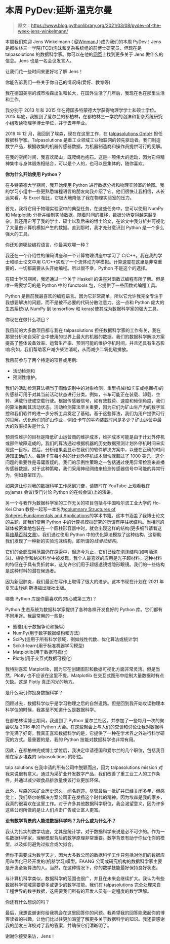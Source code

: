 # 本周 PyDev:延斯·温克尔曼

> 原文：<https://www.blog.pythonlibrary.org/2021/03/08/pydev-of-the-week-jens-winkelmann/>

本周我们欢迎 Jens Winkelmann ( [@WinmanJ](https://twitter.com/WinmanJ) )成为我们的本周 PyDev！Jens 是都柏林三一学院(TCD)泡沫和复杂系统组的前博士研究员，但现在是 talpasolutions 的数据科学家。你可以在他的[网页](https://www.maths.tcd.ie/~jwinkelm/)上找到更多关于 Jens 做什么的信息。Jens 也是一名会议发言人。

让我们花一些时间来更好地了解 Jens！

你能告诉我们一些关于你自己的情况吗(爱好、教育等)

我在德国美丽的城市埃森出生和长大，在国外生活了几年后，我现在也在那里生活和工作。

我分别于 2013 年和 2015 年在德国多特蒙德大学获得物理学学士和硕士学位。2015 年底，我搬到了爱尔兰的都柏林，在都柏林三一学院的泡沫和复杂系统研究小组攻读物理学博士学位，并于去年毕业。

2019 年 12 月，我回到了埃森，现在在这里工作，在 [talpasolutions GmbH](https://talpasolutions.com/) 担任数据科学家。Talpasolutions 是重工业领域工业物联网的领先驱动者。我们制造数字产品，根据收集的机器传感器数据，为机器制造商和操作员提供可行的见解。

在我的空闲时间，我喜欢爬山，既爬绳也抱石。这是一项伟大的运动，因为它将精神集中与身体锻炼相结合，可以是个人的，也可以是集体的，随你喜欢。

**你为什么开始使用 Python？**

在多特蒙德大学期间，我开始使用 Python 进行数据分析和物理实验室的绘图。我的学习小组中一些更熟悉编程语言的朋友向我介绍了它。他们很快让我相信，从长远来看，与 Excel 相比，它极大地降低了我在物理实验室的压力。

首先，我将它用于物理实验室中的典型任务，在这些任务中，您可以使用 NumPy 和 Matplotlib 分析并绘制实验数据。随着时间的推移，数据分析变得越来越复杂。我还用它写了我的学士、硕士以及后来的博士论文，在论文中我分析并可视化了大量由计算机模拟产生的数据。直到那时，我才充分意识到 Python 是一个多么强大的工具。

你还知道哪些编程语言，你最喜欢哪一种？

我还在一个介绍性的编码讲座和一个计算物理讲座中学习了 C/C++。我在我的学士和硕士论文中用 C/C++实现了一个流体动力学模拟。计算速度在这里是非常重要的，一切都需要从头开始编程。所以很不幸，Python 不是这个的选择。

在硕士学习期间，我还通过一个关于 Haskell 的讲座对函数式编程有所了解。但是唯一需要学习的是 Python 中的 functools 包，它提供了一些函数式编程工具。

Python 是目前我最喜欢的编程语言。因为它非常简单，所以它允许我完全专注于我想要解决的问题，而不是被不必要的代码分散注意力。这一点和 Python 庞大的生态系统(从 NumPy 到 tensorflow 和 keras)使其成为数据科学家的强大工具。

你现在在做什么项目？

我目前的大多数项目都与我在 talpasolutions 担任数据科学家的工作有关，我在那里分析来自采矿业中使用的世界上最大的机器的数据。我们的数据科学解决方案提高了整体设备效率、运营生产率、预测可能的维护停机时间，并且还具有生态影响:例如，我们帮助客户减少柴油消耗，从而减少二氧化碳排放。

我目前参与了两个特定的项目或用例:

*   活动检测和
*   预测性维护。

我们的活动检测算法相当于图像识别中的对象检测。重型机械(如卡车或挖掘机)的传感器可用于对其当前活动状态进行分类。例如，卡车可能正在装载、卸载、空转、满载行驶或空载行驶。根据传感器信号，如有效载荷、速度和倾倒角度，我们的算法推断其活动状态。活动检测算法至关重要，因为它们为矿山生产力的数字监控和我们软件的进一步分析工具奠定了基础。基于这些算法，我们为用户提供可行的见解，优化他们的矿山作业，例如:卡车的平均装载时间是多少？矿山运营中最大的效率损失是什么？

预测性维护的目标是降低矿山运营商的维护成本，维护成本可能是由于计划外停机或部件故障造成的。我们的算法通过根据机器的历史数据预测计划外停机时间来实现这一目标。然后，分析结果会显示在我们的软件解决方案中，以便在正确的时间通知正确的人。每辆卡车每小时的计划外停机成本很快就超过了 1000 美元，这个问题的重要性是毋庸置疑的。我们的示例性策略之一包括通过使用异常检测来直播传感器数据。对于这种策略，我们采用神经网络来检测传感器信号中可能的异常行为，例如悬架压力。

如果这让你对我的数据科学工作感到兴奋，请随时在 YouTube 上观看我在 pyjamas 会议(专门讨论 Python 的在线会议)上的演讲。

另一个与我作为数据科学家的工作无关的项目包括与中国哈尔滨工业大学的 Ho-Kei Chan 教授一起写一本名为[columnary Structures of Spheres:Fundamentals and Applications](https://www.jennystanford.com/9789814669481/columnar-structures-of-spheres/)的学术书籍。这本书涵盖了我博士论文的主题，即我们使用 Python 中的计算机模拟研究的所谓有序柱状结构。当相同的球体被密集地包装在一个圆柱形容器中时，就会出现这样的结构(更多细节请看这篇[维基百科文章](https://en.wikipedia.org/wiki/Sphere_packing_in_a_cylinder))。我们通过使用 Python 中的优化算法模拟了这种结构，这帮助我们发现了一种新的实验泡沫结构，即所谓的*线滑动结构*。

它们的全部应用范围仍在探索中，但迄今为止，它们已经在泡沫结构(如啤酒泡沫)、植物学和纳米科学中被发现。我个人最喜欢的应用是光子超材料。这种材料的特征在于具有负折射率，这允许它们用于超级透镜或隐形眼镜。我们的一些结构是这种材料的潜在候选者。

因为新冠肺炎，我们最近在写作上取得了很大的进步。这本书现在计划在 2021 年夏天由珍妮·斯坦福出版社出版。

哪些 Python 库是你最喜欢的(核心或第三方)？

Python 生态系统为数据科学家提供了各种各样开发良好的 Python 库。它们都有不同用途。我最常用的一些是:

*   熊猫(用于数据争论和操纵)
*   NumPy(用于数字数据结构和方法)
*   SciPy(适用于所有科学领域，例如线性代数、优化算法或统计学)
*   Scikit-learn(用于标准机器学习模型)
*   Matplotlib(用于数据可视化)
*   Plotly(用于交互式数据可视化)

我特别喜欢 Matplotlib，因为它在创建图形和数据可视化方面非常灵活。但是当然，Plotly 也不应该在这里不提。Matplotlib 在交互式图形中绘制大量数据时有点欠缺。这是 Plotly 真正闪光的地方。

是什么吸引你投身数据科学？

回顾过去，数据科学似乎是学习物理之后的自然道路。但是回到我开始攻读物理本科学位的时候，我甚至不知道什么是数据科学。

在都柏林读博士期间，我遇到了 Python 爱尔兰社区，并参加了一些每月一次的聚会以及 2016 年的 Python 大会。在这些聚会上与人们的交谈和讨论让我对数据科学充满了好奇。我真正喜欢数据科学的是，它提供了一种在学术界之外进行科学研究的方式。最重要的是，我的 Python 技能对数据科学也非常有用。

因此，在都柏林完成博士学位后，我决定申请德国和爱尔兰的几个职位，包括我目前在家乡埃森的 talpasolutions 的职位。

talp solutions 在我申请的所有公司中脱颖而出，因为 talpasolutions mission 对我来说很有意义。通过为采矿业开发数字产品，我们改善了重工业工人的工作条件，并通过减少碳食品排放量使该行业更加环保。

此外，埃森的采矿业历史悠久，闻名遐迩。尽管最后一批矿井已经关闭多年，但感觉上，我们塔尔帕解决方案公司正在发扬这个时代的精神。因为埃森是我的家乡，我真的很喜欢在这里工作。对于许多其他数据科学职位，我会渴望意义，因为许多这些公司所做的是让人们点击广告或让富人更富。

**没有数学背景的人能进数据科学吗？为什么或为什么不？**

我认为扎实的数学功底，尤其是统计学，对于数据科学来说是必不可少的。作为一名数据科学家，理解模型背后的数学原理非常重要。数学背景有助于你优化你的模型，以及如何避免过拟合或欠拟合。

但你不需要成为数学天才，因为大多数公司的数据科学工作只包括对他们的数据应用和优化已经开发的(机器学习)模型。FAANG 公司或研究机构的数据科学家主要是开发全新算法的人。当然，在这种情况下，你的数学技能最好保持良好状态。

与计算机科学类似，数据科学的范围也很广，并且在未来会继续扩大。我认为有些数据科学领域需要更多或更少的数学技能。我们在 talpasolutions 完全处理来自工程世界的数字数据，这需要我们所有的开发人员有一定程度的数学理解。

你还有什么想说的吗？

最后，我想说谢谢你给我机会在这里回答你的问题。我希望我的回答能激起你的博客读者的兴趣，让他们比以往更加渴望了解更多关于数据科学的知识。我还要感谢我的朋友三洋校对了我的答案，并确保它们清晰明了。

谢谢你接受采访，Jens！